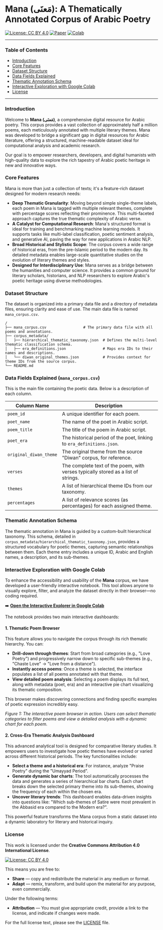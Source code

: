 # Mana (مَعنَى): A Thematically Annotated Corpus of Arabic Poetry

[![License: CC BY 4.0](https://img.shields.io/badge/License-CC%20BY%204.0-blue.svg)](https://creativecommons.org/licenses/by/4.0/)
[![Paper](https://img.shields.io/badge/Read%20the%20Paper-Data%20in%20Brief-b51e44.svg)](https://doi.org/YOUR_PAPER_DOI_HERE) <!-- <-- الرجاء وضع رابط الـ DOI الخاص بالورقة عند نشره -->
[![Colab](https://colab.research.google.com/assets/colab-badge.svg)](https://colab.research.google.com/drive/1Z6r-Q37jYzyjHcR-nAtRXRfr9BTAWLYG?usp=drive_link) 

---

### Table of Contents
- [Introduction](#introduction)
- [Core Features](#core-features)
- [Dataset Structure](#dataset-structure)
- [Data Fields Explained](#data-fields-explained-mana_corpuscsv)
- [Thematic Annotation Schema](#thematic-annotation-schema)
- [Interactive Exploration with Google Colab](#interactive-exploration-with-google-colab)
- [License](#license)

---

### Introduction

Welcome to **Mana (مَعنَى)**, a comprehensive digital resource for Arabic poetry. This corpus provides a vast collection of approximately half a million poems, each meticulously annotated with multiple literary themes. Mana was developed to bridge a significant gap in digital resources for Arabic literature, offering a structured, machine-readable dataset ideal for computational analysis and academic research.

Our goal is to empower researchers, developers, and digital humanists with high-quality data to explore the rich tapestry of Arabic poetic heritage in new and innovative ways.

### Core Features

Mana is more than just a collection of texts; it's a feature-rich dataset designed for modern research needs:

*   **Deep Thematic Granularity**: Moving beyond simple single-theme labels, each poem in Mana is tagged with multiple relevant themes, complete with percentage scores reflecting their prominence. This multi-faceted approach captures the true thematic complexity of Arabic verse.
*   **A Catalyst for Computational Research**: Mana's structured format is ideal for training and benchmarking machine learning models. It supports tasks like multi-label classification, poetic sentiment analysis, and generative AI, paving the way for new applications in Arabic NLP.
*   **Broad Historical and Stylistic Scope**: The corpus covers a wide range of historical eras, from the pre-Islamic period to the modern day. Its detailed metadata enables large-scale quantitative studies on the evolution of literary themes and styles.
*   **Designed for Interdisciplinary Use**: Mana serves as a bridge between the humanities and computer science. It provides a common ground for literary scholars, historians, and NLP researchers to explore Arabic's poetic heritage using diverse methodologies.

### Dataset Structure

The dataset is organized into a primary data file and a directory of metadata files, ensuring clarity and ease of use. The main data file is named `mana_corpus.csv`.

```
/
├── mana_corpus.csv                 # The primary data file with all poems and annotations.
├── corpus_metadata/
│   ├── hierarchical_thematic_taxonomy.json  # Defines the multi-level thematic classification schema.
│   ├── era_definitions.json                 # Maps era IDs to their names and descriptions.
│   └── diwan_original_themes.json           # Provides context for theme IDs from the source corpus.
└── README.md
```

### Data Fields Explained (`mana_corpus.csv`)

This is the main file containing the poetic data. Below is a description of each column.

| Column Name            | Description                                                                   |
| ---------------------- | ----------------------------------------------------------------------------- |
| `poem_id`              | A unique identifier for each poem.                                            |
| `poet_name`            | The name of the poet in Arabic script.                                        |
| `poem_title`           | The title of the poem in Arabic script.                                       |
| `poet_era`             | The historical period of the poet, linking to `era_definitions.json`.         |
| `original_diwan_theme` | The original theme from the source "Diwan" corpus, for reference.             |
| `verses`               | The complete text of the poem, with verses typically stored as a list of strings. |
| `themes`               | A list of hierarchical theme IDs from our taxonomy.                           |
| `percentages`          | A list of relevance scores (as percentages) for each assigned theme.          |

### Thematic Annotation Schema

The thematic annotation in Mana is guided by a custom-built hierarchical taxonomy. This schema, detailed in `corpus_metadata/hierarchical_thematic_taxonomy.json`, provides a structured vocabulary for poetic themes, capturing semantic relationships between them. Each theme entry includes a unique ID, Arabic and English names, a description, and its sub-themes.

### Interactive Exploration with Google Colab

To enhance the accessibility and usability of the **Mana** corpus, we have developed a user-friendly interactive notebook. This tool allows anyone to visually explore, filter, and analyze the dataset directly in their browser—no coding required.

➡️ **[Open the Interactive Explorer in Google Colab](https://colab.research.google.com/github/YOUR_USERNAME/YOUR_REPO/blob/main/Mana_Interactive_Explorer.ipynb)** <!-- <-- الرجاء تعديل الرابط -->

The notebook provides two main interactive dashboards:

#### 1. Thematic Poem Browser

This feature allows you to navigate the corpus through its rich thematic hierarchy. You can:

*   **Drill-down through themes**: Start from broad categories (e.g., "Love Poetry") and progressively narrow down to specific sub-themes (e.g., "Chaste Love" -> "Love from a distance").
*   **Instantly access poems**: Once a theme is selected, the interface populates a list of all poems annotated with that theme.
*   **View detailed poem analysis**: Selecting a poem displays its full text, along with metadata (poet, era) and an interactive pie chart visualizing its thematic composition.

This browser makes discovering connections and finding specific examples of poetic expression incredibly easy.


*Figure 1: The interactive poem browser in action. Users can select thematic categories to filter poems and view a detailed analysis with a dynamic chart for each poem.*

#### 2. Cross-Era Thematic Analysis Dashboard

This advanced analytical tool is designed for comparative literary studies. It empowers users to investigate how poetic themes have evolved or varied across different historical periods. The key functionalities include:

*   **Select a theme and a historical era**: For instance, analyze "Praise Poetry" during the "Umayyad Period".
*   **Generate dynamic bar charts**: The tool automatically processes the data and generates a series of hierarchical bar charts. Each chart breaks down the selected primary theme into its sub-themes, showing the frequency of each within the chosen era.
*   **Uncover literary trends**: This dashboard enables data-driven insights into questions like: "Which sub-themes of Satire were most prevalent in the Abbasid era compared to the Modern era?".

This powerful feature transforms the Mana corpus from a static dataset into a dynamic laboratory for literary and historical inquiry.

### License

This work is licensed under the **Creative Commons Attribution 4.0 International License**.

[![License: CC BY 4.0](https://licensebuttons.net/l/by/4.0/88x31.png)](https://creativecommons.org/licenses/by/4.0/)

This means you are free to:
*   **Share** — copy and redistribute the material in any medium or format.
*   **Adapt** — remix, transform, and build upon the material for any purpose, even commercially.

Under the following terms:
*   **Attribution** — You must give appropriate credit, provide a link to the license, and indicate if changes were made.

For the full license text, please see the [LICENSE](https://github.com/NoorBayan/Mana/blob/main/LICENSE) file.
